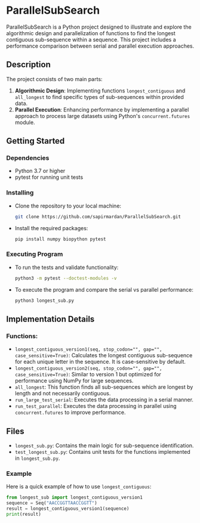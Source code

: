 # ParallelSubSearch

ParallelSubSearch is a Python project designed to illustrate and explore the algorithmic design and parallelization of functions to find the longest contiguous sub-sequence within a sequence. This project includes a performance comparison between serial and parallel execution approaches.

## Description

The project consists of two main parts:
1. **Algorithmic Design**: Implementing functions `longest_contiguous` and `all_longest` to find specific types of sub-sequences within provided data.
2. **Parallel Execution**: Enhancing performance by implementing a parallel approach to process large datasets using Python's `concurrent.futures` module.

## Getting Started

### Dependencies

- Python 3.7 or higher
- pytest for running unit tests

### Installing

- Clone the repository to your local machine:
  ```bash
  git clone https://github.com/sapirmardan/ParallelSubSearch.git

- Install the required packages:
  ```bash
  pip install numpy biopython pytest

### Executing Program
- To run the tests and validate functionality:
  ```bash
  python3 -m pytest --doctest-modules -v
- To execute the program and compare the serial vs parallel performance:
  ```bash
  python3 longest_sub.py

## Implementation Details

### Functions:

- `longest_contiguous_version1(seq, stop_codon="", gap="", case_sensitive=True)`: Calculates the longest contiguous sub-sequence for each unique letter in the sequence. It is case-sensitive by default.
- `longest_contiguous_version2(seq, stop_codon="", gap="", case_sensitive=True)`: Similar to version 1 but optimized for performance using NumPy for large sequences.
- `all_longest`: This function finds all sub-sequences which are longest by length and not necessarily contiguous.
- `run_large_test_serial`: Executes the data processing in a serial manner.
- `run_test_parallel`: Executes the data processing in parallel using `concurrent.futures` to improve performance.

## Files

- `longest_sub.py`: Contains the main logic for sub-sequence identification.
- `test_longest_sub.py`: Contains unit tests for the functions implemented in `longest_sub.py`.

### Example

Here is a quick example of how to use `longest_contiguous`:

```python
from longest_sub import longest_contiguous_version1
sequence = Seq("AACCGGTTAACCGGTT")
result = longest_contiguous_version1(sequence)
print(result)
